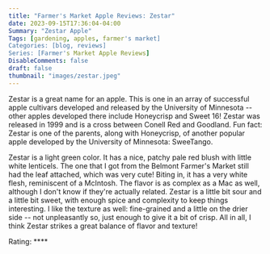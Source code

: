 ```yaml
---
title: "Farmer's Market Apple Reviews: Zestar"
date: 2023-09-15T17:36:04-04:00
Summary: "Zestar Apple"
Tags: [gardening, apples, farmer's market]
Categories: [blog, reviews]
Series: [Farmer's Market Apple Reviews]
DisableComments: false
draft: false
thumbnail: "images/zestar.jpeg"
---
```


Zestar is a great name for an apple. This is one in an array of successful apple cultivars developed and released by the University of Minnesota -- other apples developed there include Honeycrisp and Sweet 16! Zestar was released in 1999 and is a cross between Conell Red and Goodland. Fun fact: Zestar is one of the parents, along with Honeycrisp, of another popular apple developed by the University of Minnesota: SweeTango.

Zestar is a light green color. It has a nice, patchy pale red blush with little white lenticels. The one that I got from the Belmont Farmer's Market still had the leaf attached, which was very cute! Biting in, it has a very white flesh, reminiscent of a McIntosh. The flavor is as complex as a Mac as well, although I don't know if they're actually related. Zestar is a little bit sour and a little bit sweet, with enough spice and complexity to keep things interesting. I like the texture as well: fine-grained and a little on the drier side -- not unpleasantly so, just enough to give it a bit of crisp. All in all, I think Zestar strikes a great balance of flavor and texture!

Rating: ****